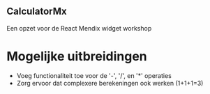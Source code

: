 ## CalculatorMx
Een opzet voor de React Mendix widget workshop

# Mogelijke uitbreidingen
- Voeg functionaliteit toe voor de '-', '/', en '*' operaties
- Zorg ervoor dat complexere berekeningen ook werken (1+1+1=3)
